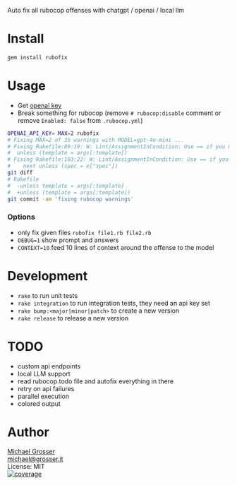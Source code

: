 Auto fix all rubocop offenses with chatgpt / openai / local llm

Install
=======

```Bash
gem install rubofix
```

Usage
=====

- Get [openai key](https://platform.openai.com/settings/profile?tab=api-keys)
- Break something for rubocop (remove `# rubocop:disable` comment or remove `Enabled: false` from `.rubocop.yml`)

```bash
OPENAI_API_KEY= MAX=2 rubofix
# Fixing MAX=2 of 35 warnings with MODEL=gpt-4o-mini ...
# Fixing Rakefile:89:19: W: Lint/AssignmentInCondition: Use == if you meant to do a comparison ... with:
#  unless (template = args[:template])
# Fixing Rakefile:103:22: W: Lint/AssignmentInCondition: Use == if you meant to do a comparison ... with:
#    next unless (spec = e["spec"])
git diff
# Rakefile
#  -unless template = args[:template]
#  +unless (template = args[:template])
git commit -am 'fixing rubocop warnings'
```

### Options

- only fix given files `rubofix file1.rb file2.rb`
- `DEBUG=1` show prompt and answers
- `CONTEXT=10` feed 10 lines of context around the offense to the model


Development
===========

- `rake` to run unit tests
- `rake integration` to run integration tests, they need an api key set
- `rake bump:<major|minor|patch>` to create a new version
- `rake release` to release a new version

TODO
====

- custom api endpoints
- local LLM support
- read rubocop.todo file and autofix everything in there
- retry on api failures
- parallel execution
- colored output


Author
======
[Michael Grosser](http://grosser.it)<br/>
michael@grosser.it<br/>
License: MIT<br/>
[![coverage](https://img.shields.io/badge/coverage-100%25-success.svg)](https://github.com/grosser/single_cov)
